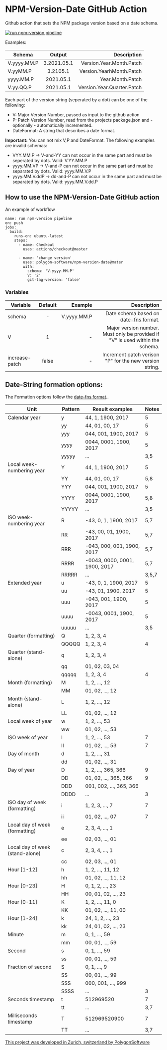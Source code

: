 # NPM-Version-Date GitHub Action  

Github action that sets the NPM package version based on a date schema.

[![run npm-version pipeline](https://github.com/polygon-software/npm-version-date/actions/workflows/main.yml/badge.svg)](https://github.com/polygon-software/npm-version-date/actions/workflows/main.yml)

Examples:

| Schema        | Output        | Description  |
| ------------- |:-------------:| ------------:|
| V.yyyy.MM.P | 3.2021.05.1 | Version.Year.Month.Patch |
| V.yyMM.P | 3.2105.1  | Version.YearhMonth.Patch |
| yyyy.MM.P | 2021.05.1 | Year.Month.Patch |
| V.yy.QQ.P | 2021.05.1 | Version.Year.Quarter.Patch |

Each part of the version string (seperated by a dot) can be one of the following:
- V: Major Version Number, passed as input to the github action
- P: Patch Version Number, read from the projects package.json and - optionally - automatically incremented.
- DateFormat: A string that describes a date format.

**Important:** You can not mix V,P and DateFormat. The following examples are invalid schemas:
- VYY.MM.P -> V-and-YY can not occur in the same part and must be seperated by dots. Valid: V.YY.MM.P
- yyyy.MM.VP -> V-and-P can not occur in the same part and must be separated by dots. Valid: yyyy.MM.V.P
- yyyy.MM.V.ddP -> dd-and-P can not occur in the same part and must be separated by dots. Valid: yyyy.MM.V.dd.P

## How to use the NPM-Version-Date GitHub action

An example of workflow

```
name: run npm-version pipeline
on: push
jobs:
  build:
    runs-on: ubuntu-latest
    steps:
      - name: Checkout
        uses: actions/checkout@master
        
      - name: 'change version'
        uses: polygon-software/npm-version-date@mater
        with:
          schema: 'V.yyyy.MM.P'
          V: '2'
          git-tag-version: 'false'
```

### Variables

| Variable        | Default           | Example  | Description  |
| ------------- |:-------------:| -----:| -----:|
| schema | - | V.yyyy.MM.P | Date schema based on [date-fns format](https://date-fns.org/v2.21.3/docs/format). |
| V | 1 | - | Major version number. Must only be provided if "V" is used within the schema. |
| increase-patch | false | - | Increment patch verison "P" for the new version string. |


## Date-String formation options:

The Formation options follow the [date-fns format](https://date-fns.org/v2.21.3/docs/format)..

<table>
   <thead>
      <tr>
         <th>Unit</th>
         <th>Pattern</th>
         <th>Result examples</th>
         <th>Notes</th>
      </tr>
   </thead>
   <tbody>
      <tr>
         <td>Calendar year</td>
         <td>y</td>
         <td>44, 1, 1900, 2017</td>
         <td>5</td>
      </tr>
      <tr>
         <td></td>
         <td>yy</td>
         <td>44, 01, 00, 17</td>
         <td>5</td>
      </tr>
      <tr>
         <td></td>
         <td>yyy</td>
         <td>044, 001, 1900, 2017</td>
         <td>5</td>
      </tr>
      <tr>
         <td></td>
         <td>yyyy</td>
         <td>0044, 0001, 1900, 2017</td>
         <td>5</td>
      </tr>
      <tr>
         <td></td>
         <td>yyyyy</td>
         <td>...</td>
         <td>3,5</td>
      </tr>
      <tr>
         <td>Local week-numbering year</td>
         <td>Y</td>
         <td>44, 1, 1900, 2017</td>
         <td>5</td>
      </tr>
      <tr>
         <td></td>
         <td>YY</td>
         <td>44, 01, 00, 17</td>
         <td>5,8</td>
      </tr>
      <tr>
         <td></td>
         <td>YYY</td>
         <td>044, 001, 1900, 2017</td>
         <td>5</td>
      </tr>
      <tr>
         <td></td>
         <td>YYYY</td>
         <td>0044, 0001, 1900, 2017</td>
         <td>5,8</td>
      </tr>
      <tr>
         <td></td>
         <td>YYYYY</td>
         <td>...</td>
         <td>3,5</td>
      </tr>
      <tr>
         <td>ISO week-numbering year</td>
         <td>R</td>
         <td>-43, 0, 1, 1900, 2017</td>
         <td>5,7</td>
      </tr>
      <tr>
         <td></td>
         <td>RR</td>
         <td>-43, 00, 01, 1900, 2017</td>
         <td>5,7</td>
      </tr>
      <tr>
         <td></td>
         <td>RRR</td>
         <td>-043, 000, 001, 1900, 2017</td>
         <td>5,7</td>
      </tr>
      <tr>
         <td></td>
         <td>RRRR</td>
         <td>-0043, 0000, 0001, 1900, 2017</td>
         <td>5,7</td>
      </tr>
      <tr>
         <td></td>
         <td>RRRRR</td>
         <td>...</td>
         <td>3,5,7</td>
      </tr>
      <tr>
         <td>Extended year</td>
         <td>u</td>
         <td>-43, 0, 1, 1900, 2017</td>
         <td>5</td>
      </tr>
      <tr>
         <td></td>
         <td>uu</td>
         <td>-43, 01, 1900, 2017</td>
         <td>5</td>
      </tr>
      <tr>
         <td></td>
         <td>uuu</td>
         <td>-043, 001, 1900, 2017</td>
         <td>5</td>
      </tr>
      <tr>
         <td></td>
         <td>uuuu</td>
         <td>-0043, 0001, 1900, 2017</td>
         <td>5</td>
      </tr>
      <tr>
         <td></td>
         <td>uuuuu</td>
         <td>...</td>
         <td>3,5</td>
      </tr>
      <tr>
         <td>Quarter (formatting)</td>
         <td>Q</td>
         <td>1, 2, 3, 4</td>
         <td></td>
      </tr>
      <tr>
         <td></td>
         <td>QQQQQ</td>
         <td>1, 2, 3, 4</td>
         <td>4</td>
      </tr>
      <tr>
         <td>Quarter (stand-alone)</td>
         <td>q</td>
         <td>1, 2, 3, 4</td>
         <td></td>
      </tr>
      <tr>
         <td></td>
         <td>qq</td>
         <td>01, 02, 03, 04</td>
         <td></td>
      </tr>
      <tr>
         <td></td>
         <td>qqqqq</td>
         <td>1, 2, 3, 4</td>
         <td>4</td>
      </tr>
      <tr>
         <td>Month (formatting)</td>
         <td>M</td>
         <td>1, 2, ..., 12</td>
         <td></td>
      </tr>
      <tr>
         <td></td>
         <td>MM</td>
         <td>01, 02, ..., 12</td>
         <td></td>
      </tr>
      <tr>
         <td>Month (stand-alone)</td>
         <td>L</td>
         <td>1, 2, ..., 12</td>
         <td></td>
      </tr>
      <tr>
         <td></td>
         <td>LL</td>
         <td>01, 02, ..., 12</td>
         <td></td>
      </tr>
      <tr>
         <td>Local week of year</td>
         <td>w</td>
         <td>1, 2, ..., 53</td>
         <td></td>
      </tr>
      <tr>
         <td></td>
         <td>ww</td>
         <td>01, 02, ..., 53</td>
         <td></td>
      </tr>
      <tr>
         <td>ISO week of year</td>
         <td>I</td>
         <td>1, 2, ..., 53</td>
         <td>7</td>
      </tr>
      <tr>
         <td></td>
         <td>II</td>
         <td>01, 02, ..., 53</td>
         <td>7</td>
      </tr>
      <tr>
         <td>Day of month</td>
         <td>d</td>
         <td>1, 2, ..., 31</td>
         <td></td>
      </tr>
      <tr>
         <td></td>
         <td>dd</td>
         <td>01, 02, ..., 31</td>
         <td></td>
      </tr>
      <tr>
         <td>Day of year</td>
         <td>D</td>
         <td>1, 2, ..., 365, 366</td>
         <td>9</td>
      </tr>
      <tr>
         <td></td>
         <td>DD</td>
         <td>01, 02, ..., 365, 366</td>
         <td>9</td>
      </tr>
      <tr>
         <td></td>
         <td>DDD</td>
         <td>001, 002, ..., 365, 366</td>
         <td></td>
      </tr>
      <tr>
         <td></td>
         <td>DDDD</td>
         <td>...</td>
         <td>3</td>
      </tr>
      <tr>
         <td>ISO day of week (formatting)</td>
         <td>i</td>
         <td>1, 2, 3, ..., 7</td>
         <td>7</td>
      </tr>
      <tr>
         <td></td>
         <td>ii</td>
         <td>01, 02, ..., 07</td>
         <td>7</td>
      </tr>
      <tr>
         <td>Local day of week (formatting)</td>
         <td>e</td>
         <td>2, 3, 4, ..., 1</td>
         <td></td>
      </tr>
      <tr>
         <td></td>
         <td>ee</td>
         <td>02, 03, ..., 01</td>
         <td></td>
      </tr>
      <tr>
         <td>Local day of week (stand-alone)</td>
         <td>c</td>
         <td>2, 3, 4, ..., 1</td>
         <td></td>
      </tr>
      <tr>
         <td></td>
         <td>cc</td>
         <td>02, 03, ..., 01</td>
         <td></td>
      </tr>
      <tr>
         <td>Hour [1-12]</td>
         <td>h</td>
         <td>1, 2, ..., 11, 12</td>
         <td></td>
      </tr>
      <tr>
         <td></td>
         <td>hh</td>
         <td>01, 02, ..., 11, 12</td>
         <td></td>
      </tr>
      <tr>
         <td>Hour [0-23]</td>
         <td>H</td>
         <td>0, 1, 2, ..., 23</td>
         <td></td>
      </tr>
      <tr>
         <td></td>
         <td>HH</td>
         <td>00, 01, 02, ..., 23</td>
         <td></td>
      </tr>
      <tr>
         <td>Hour [0-11]</td>
         <td>K</td>
         <td>1, 2, ..., 11, 0</td>
         <td></td>
      </tr>
      <tr>
         <td></td>
         <td>KK</td>
         <td>01, 02, ..., 11, 00</td>
         <td></td>
      </tr>
      <tr>
         <td>Hour [1-24]</td>
         <td>k</td>
         <td>24, 1, 2, ..., 23</td>
         <td></td>
      </tr>
      <tr>
         <td></td>
         <td>kk</td>
         <td>24, 01, 02, ..., 23</td>
         <td></td>
      </tr>
      <tr>
         <td>Minute</td>
         <td>m</td>
         <td>0, 1, ..., 59</td>
         <td></td>
      </tr>
      <tr>
         <td></td>
         <td>mm</td>
         <td>00, 01, ..., 59</td>
         <td></td>
      </tr>
      <tr>
         <td>Second</td>
         <td>s</td>
         <td>0, 1, ..., 59</td>
         <td></td>
      </tr>
      <tr>
         <td></td>
         <td>ss</td>
         <td>00, 01, ..., 59</td>
         <td></td>
      </tr>
      <tr>
         <td>Fraction of second</td>
         <td>S</td>
         <td>0, 1, ..., 9</td>
         <td></td>
      </tr>
      <tr>
         <td></td>
         <td>SS</td>
         <td>00, 01, ..., 99</td>
         <td></td>
      </tr>
      <tr>
         <td></td>
         <td>SSS</td>
         <td>000, 001, ..., 999</td>
         <td></td>
      </tr>
      <tr>
         <td></td>
         <td>SSSS</td>
         <td>...</td>
         <td>3</td>
      </tr>
      <tr>
         <td>Seconds timestamp</td>
         <td>t</td>
         <td>512969520</td>
         <td>7</td>
      </tr>
      <tr>
         <td></td>
         <td>tt</td>
         <td>...</td>
         <td>3,7</td>
      </tr>
      <tr>
         <td>Milliseconds timestamp</td>
         <td>T</td>
         <td>512969520900</td>
         <td>7</td>
      </tr>
      <tr>
         <td></td>
         <td>TT</td>
         <td>...</td>
         <td>3,7</td>
      </tr>
   </tbody>
</table>

[This project was developed in Zurich, switzerland by PolygonSoftware](https://polygon-software.ch/)
